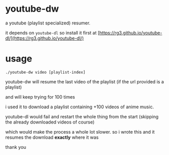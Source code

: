 youtube-dw
======

a youtube (playlist specialized) resumer.

it depends on `youtube-dl` so install it first at [https://rg3.github.io/youtube-dl/](https://rg3.github.io/youtube-dl/)

usage
=====
    ./youtube-dw video [playlist-index]
youtube-dw will resume the last video of the playlist (if the url provided is a playlist)

and will keep trying for 100 times

i used it to download a playlist containing +100 videos of anime music.

youtube-dl would fail and restart the whole thing from the start (skipping the already downloaded videos of course)

which would make the process a whole lot slower. so i wrote this and it resumes the download **exactly** where it was

thank you
